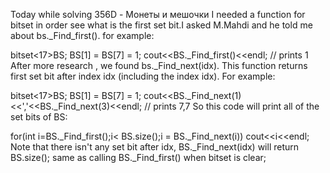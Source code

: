 Today while solving 356D - Монеты и мешочки I needed a function for bitset in order see what is the first set bit.I asked M.Mahdi and he told me about bs._Find_first(). for example:

bitset<17>BS;
BS[1] = BS[7] = 1;
cout<<BS._Find_first()<<endl; // prints 1
After more research , we found bs._Find_next(idx). This function returns first set bit after index idx (including the index idx). For example:

bitset<17>BS;
BS[1] = BS[7] = 1;
cout<<BS._Find_next(1)<<','<<BS._Find_next(3)<<endl; // prints 7,7
So this code will print all of the set bits of BS:

for(int i=BS._Find_first();i< BS.size();i = BS._Find_next(i))
    cout<<i<<endl;
Note that there isn't any set bit after idx, BS._Find_next(idx) will return BS.size(); same as calling BS._Find_first() when bitset is clear;

